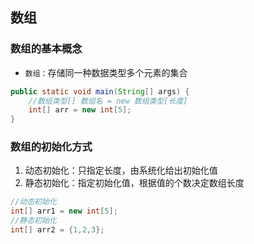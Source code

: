 ## 数组
### 数组的基本概念
* `数组：`存储同一种数据类型多个元素的集合
``` java
public static void main(String[] args) {  
    //数组类型[] 数组名 = new 数组类型[长度]  
 	int[] arr = new int[5];  
}
```
### 数组的初始化方式
1. 动态初始化：只指定长度，由系统化给出初始化值
2. 静态初始化：指定初始化值，根据值的个数决定数组长度
```java
//动态初始化  
int[] arr1 = new int[5];  
//静态初始化  
int[] arr2 = {1,2,3};
```
